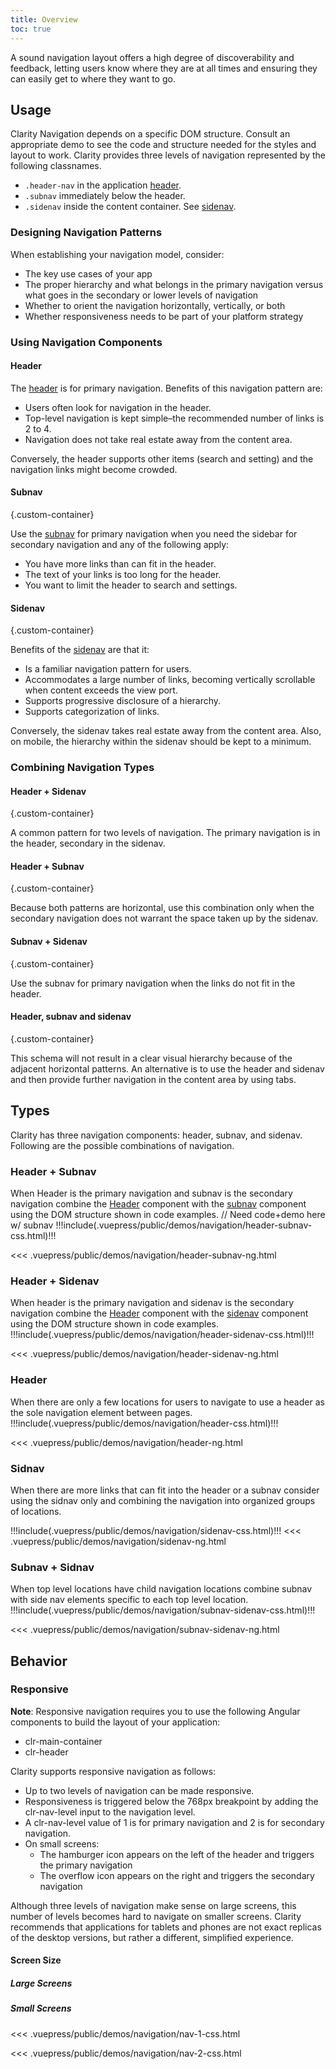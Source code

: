 ```yaml
---
title: Overview
toc: true
---
```


A sound navigation layout offers a high degree of discoverability and feedback, letting users know where they are at all times and ensuring they can easily get to where they want to go.

## Usage

Clarity Navigation depends on a specific DOM structure. Consult an appropriate demo to see the code and structure needed for the styles and layout to work. Clarity provides three levels of navigation represented by the following classnames.

- `.header-nav` in the application [header](/components/header).
- `.subnav` immediately below the header.
- `.sidenav` inside the content container. See [sidenav](/components/sidenav).

### Designing Navigation Patterns

When establishing your navigation model, consider:

- The key use cases of your app
- The proper hierarchy and what belongs in the primary navigation versus what goes in the secondary or lower levels of navigation
- Whether to orient the navigation horizontally, vertically, or both
- Whether responsiveness needs to be part of your platform strategy

### Using Navigation Components

<div class="clr-row">
<div class="clr-col">

#### Header

<ClrImage cds-layout="m-t:md" title="Header navigation pattern" src="/images/foundation/navigation/header.png" />
</div>
<div class="clr-col" cds-layout="m-t:xl">

The <a href="/components/header">header</a> is for primary navigation. Benefits of this navigation pattern are:

- Users often look for navigation in the header.
- Top-level navigation is kept simple–the recommended number of links is 2 to 4.
- Navigation does not take real estate away from the content area.

Conversely, the header supports other items (search and setting) and the navigation links might become crowded.

</div>
</div>

<div class="clr-row">
<div class="clr-col">

#### Subnav

<ClrImage cds-layout="m-t:md" title="Subnav navigation pattern" src="/images/foundation/navigation/subnav.png" />
</div>
<div class="clr-col" cds-layout="m-t:xl">

{.custom-container}

Use the <a href="/components/subnav">subnav</a> for primary navigation when you need the sidebar for secondary navigation and any of the following apply:

- You have more links than can fit in the header.
- The text of your links is too long for the header.
- You want to limit the header to search and settings.

</div>
</div>

<div class="clr-row">
<div class="clr-col">

#### Sidenav

<ClrImage cds-layout="m-t:md" title="Sidenav navigation pattern" src="/images/foundation/navigation/sidenav.png" />
</div>
<div class="clr-col" cds-layout="m-t:xl">

{.custom-container}

Benefits of the <a href="/components/sidenav">sidenav</a> are that it:

- Is a familiar navigation pattern for users.
- Accommodates a large number of links, becoming vertically scrollable when content exceeds the view port.
- Supports progressive disclosure of a hierarchy.
- Supports categorization of links.

Conversely, the sidenav takes real estate away from the content area. Also, on mobile, the hierarchy within the sidenav should be kept to a minimum.

</div>
</div>

### Combining Navigation Types

<div class="clr-row">
<div class="clr-col">

#### Header + Sidenav

<ClrImage cds-layout="m-t:md" title="Header + Sidenav navigation pattern" src="/images/foundation/navigation/header_sidenav.png" />
</div>
<div class="clr-col" cds-layout="m-t:xl">

{.custom-container}

A common pattern for two levels of navigation. The primary navigation is in the header, secondary in the sidenav.

</div>
</div>

<div class="clr-row">
<div class="clr-col">

#### Header + Subnav

<ClrImage cds-layout="m-t:md" title="Header + Subnav navigation pattern" src="/images/foundation/navigation/header_subnav.png" />
</div>
<div class="clr-col" cds-layout="m-t:xl">

{.custom-container}

Because both patterns are horizontal, use this combination only when the secondary navigation does not warrant the space taken up by the sidenav.

</div>
</div>

<div class="clr-row">
<div class="clr-col">

#### Subnav + Sidenav

<ClrImage cds-layout="m-t:md" title="Subnav + Sidenav navigation pattern" src="/images/foundation/navigation/subnav_sidenav.png" />
</div>
<div class="clr-col" cds-layout="m-t:xl">

{.custom-container}

Use the subnav for primary navigation when the links do not fit in the header.

</div>
</div>

<div class="clr-row">
<div class="clr-col">

#### Header, subnav and sidenav

<ClrImage cds-layout="m-t:md" title="Header, subnav and sidenav navigation pattern" src="/images/foundation/navigation/header_subnav_sidenav.png" />
</div>
<div class="clr-col" cds-layout="m-t:xl">

{.custom-container}

This schema will not result in a clear visual hierarchy because of the adjacent horizontal patterns. An alternative is to use the header and sidenav and then provide further navigation in the content area by using tabs.

</div>
</div>

## Types

Clarity has three navigation components: header, subnav, and sidenav. Following are the possible combinations of navigation.

### Header + Subnav

When Header is the primary navigation and subnav is the secondary navigation combine the [Header](/component/header) component with the [subnav](/components/header#subnav) component using the DOM structure shown in code examples.
// Need code+demo here w/ subnav
<doc-demo>
!!!include(.vuepress/public/demos/navigation/header-subnav-css.html)!!!
</doc-demo>

<doc-code>
<<< .vuepress/public/demos/navigation/header-subnav-ng.html
</doc-code>

### Header + Sidenav

When header is the primary navigation and sidenav is the secondary navigation combine the [Header](/component/header) component with the [sidenav](/components/sidenav) component using the DOM structure shown in code examples.
<doc-demo>
!!!include(.vuepress/public/demos/navigation/header-sidenav-css.html)!!!
</doc-demo>

<doc-code>
<<< .vuepress/public/demos/navigation/header-sidenav-ng.html
</doc-code>

### Header

When there are only a few locations for users to navigate to use a header as the sole navigation element between pages.
<doc-demo>
!!!include(.vuepress/public/demos/navigation/header-css.html)!!!
</doc-demo>

<doc-code>
<<< .vuepress/public/demos/navigation/header-ng.html
</doc-code>

### Sidnav

When there are more links that can fit into the header or a subnav consider using the sidnav only and combining the navigation into organized groups of locations.

<doc-demo>
!!!include(.vuepress/public/demos/navigation/sidenav-css.html)!!!
</doc-demo>

<doc-code>
<<< .vuepress/public/demos/navigation/sidenav-ng.html
</doc-code>

### Subnav + Sidnav

When top level locations have child navigation locations combine subnav with side nav elements specific to each top level location.
<doc-demo>
!!!include(.vuepress/public/demos/navigation/subnav-sidenav-css.html)!!!
</doc-demo>

<doc-code>
<<< .vuepress/public/demos/navigation/subnav-sidenav-ng.html
</doc-code>

## Behavior

### Responsive

**Note**: Responsive navigation requires you to use the following Angular components to build the layout of your application:

- clr-main-container
- clr-header

Clarity supports responsive navigation as follows:

- Up to two levels of navigation can be made responsive.
- Responsiveness is triggered below the 768px breakpoint by adding the clr-nav-level input to the navigation level.
- A clr-nav-level value of 1 is for primary navigation and 2 is for secondary navigation.
- On small screens:
  - The hamburger icon appears on the left of the header and triggers the primary navigation
  - The overflow icon appears on the right and triggers the secondary navigation

<cds-alert-group status="warning" type="default">
<cds-alert>Although three levels of navigation make sense on large screens, this number of levels becomes hard to navigate on smaller screens. Clarity recommends that applications for tablets and phones are not exact replicas of the desktop versions, but rather a different, simplified experience.</cds-alert>
</cds-alert-group>

#### Screen Size

##### Large Screens

<ClrImage cds-layout="m-t:md" title="Large Screen Navigation" src="/images/foundation/navigation/header_sidenav_large.png" />

##### Small Screens

<div class="clr-row">
<div class="clr-col">

<DocVideo src="/images/foundation/navigation/navLevel1.mp4" :width="468" :autoplay="true"></DocVideo>

<doc-code>
<<< .vuepress/public/demos/navigation/nav-1-css.html
</doc-code>
</div>
<div class="clr-col">

<DocVideo src="/images/foundation/navigation/navLevel2.mp4" :width="468" :autoplay="true"></DocVideo>
<doc-code>
<<< .vuepress/public/demos/navigation/nav-2-css.html
</doc-code>

</div>
</div>
